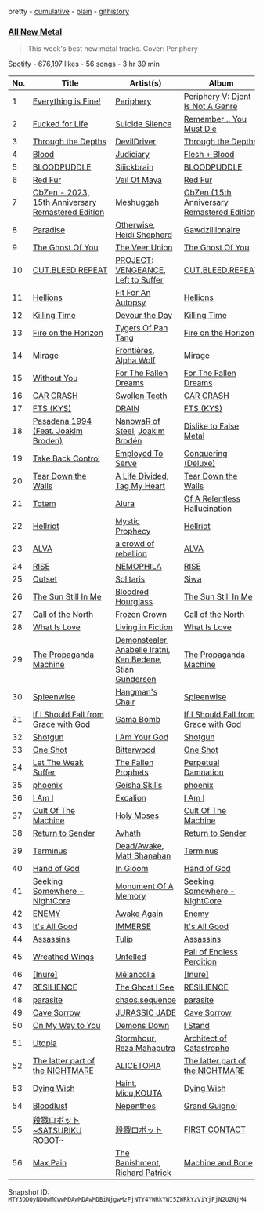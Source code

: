 pretty - [cumulative](/playlists/cumulative/37i9dQZF1DX5J7FIl4q56G.md) - [plain](/playlists/plain/37i9dQZF1DX5J7FIl4q56G) - [githistory](https://github.githistory.xyz/mackorone/spotify-playlist-archive/blob/main/playlists/plain/37i9dQZF1DX5J7FIl4q56G)

### [All New Metal](https://open.spotify.com/playlist/37i9dQZF1DX5J7FIl4q56G)

> This week's best new metal tracks\. Cover: Periphery

[Spotify](https://open.spotify.com/user/spotify) - 676,197 likes - 56 songs - 3 hr 39 min

| No. | Title | Artist(s) | Album | Length |
|---|---|---|---|---|
| 1 | [Everything is Fine!](https://open.spotify.com/track/2UIZAIaumpOMrd7YgeGdwW) | [Periphery](https://open.spotify.com/artist/6d24kC5fxHFOSEAmjQPPhc) | [Periphery V: Djent Is Not A Genre](https://open.spotify.com/album/1tChMZYXMGw9AcbxhDFtxB) | 5:07 |
| 2 | [Fucked for Life](https://open.spotify.com/track/2Ly86wAzT0zDAF7GvDj9Op) | [Suicide Silence](https://open.spotify.com/artist/6HZr7Fs2VfV1PYHIwo8Ylc) | [Remember..\. You Must Die](https://open.spotify.com/album/3mwVBK8eS1JkOoCs2fYiAr) | 3:53 |
| 3 | [Through the Depths](https://open.spotify.com/track/0W6BAkEfeRum8R0uAxrWyl) | [DevilDriver](https://open.spotify.com/artist/79el7mcHYhXYW3Zek21i0L) | [Through the Depths](https://open.spotify.com/album/4dcv6Y8XeX1PHRIUKedRBe) | 4:45 |
| 4 | [Blood](https://open.spotify.com/track/0gGrDRShWXLueiN2QOj2my) | [Judiciary](https://open.spotify.com/artist/1llYaLn43cLcbWg9M4t0Y3) | [Flesh + Blood](https://open.spotify.com/album/1XHZenZ4x1D7qHij5w84cC) | 2:00 |
| 5 | [BLOODPUDDLE](https://open.spotify.com/track/4cbmaakH3pHNNBn4oYhxgO) | [Siiickbrain](https://open.spotify.com/artist/1oPEr1Ci8sWOYj8SSh2VPE) | [BLOODPUDDLE](https://open.spotify.com/album/1ECcVLJb9ksKW15h4Slulo) | 1:54 |
| 6 | [Red Fur](https://open.spotify.com/track/1jj922BgyJexH19yoHd23L) | [Veil Of Maya](https://open.spotify.com/artist/2i7CQcVBh2K6uOR3CH09M1) | [Red Fur](https://open.spotify.com/album/0QouGNBQ8cnRBNBkKXrXgc) | 3:31 |
| 7 | [ObZen \- 2023, 15th Anniversary Remastered Edition](https://open.spotify.com/track/793kfIPUvMqqbpuG3xPxiH) | [Meshuggah](https://open.spotify.com/artist/3ggwAqZD3lyT2sbovlmfQY) | [ObZen \(15th Anniversary Remastered Edition\)](https://open.spotify.com/album/7FEtkDhMVgM7vD1rIrixB5) | 4:24 |
| 8 | [Paradise](https://open.spotify.com/track/7KEAVUTJE74vU76mKnxaSo) | [Otherwise](https://open.spotify.com/artist/1OVyBGCKn7vObVIVPXcmLa), [Heidi Shepherd](https://open.spotify.com/artist/7JATQ4iReEoimQFZPIjxF5) | [Gawdzillionaire](https://open.spotify.com/album/3XLrBPM5CFxXULuFuNwskK) | 3:20 |
| 9 | [The Ghost Of You](https://open.spotify.com/track/2jl13uamngIpwRkWydXXe2) | [The Veer Union](https://open.spotify.com/artist/2WQQRKpu2PMLsHSrUJmyCS) | [The Ghost Of You](https://open.spotify.com/album/0DkBUIdSb4759fw0ZR92SV) | 3:00 |
| 10 | [CUT.BLEED.REPEAT](https://open.spotify.com/track/7DECB48H9EToEwvpd0Cxf3) | [PROJECT: VENGEANCE](https://open.spotify.com/artist/7HcrrlXGMsiC4nteuArgi9), [Left to Suffer](https://open.spotify.com/artist/36d1uVy1ZuZWqfnsPxCUOk) | [CUT.BLEED.REPEAT](https://open.spotify.com/album/1R9xrOaKyMkGxBFD4fYYY8) | 3:34 |
| 11 | [Hellions](https://open.spotify.com/track/2ifhuqHixRseGujnENtfbl) | [Fit For An Autopsy](https://open.spotify.com/artist/0qJpY7K8p7g6sacvaGNt6i) | [Hellions](https://open.spotify.com/album/59J4vXs3evRbjxhtSBiztl) | 4:13 |
| 12 | [Killing Time](https://open.spotify.com/track/39QhtzlK774keK54IPXIm1) | [Devour the Day](https://open.spotify.com/artist/4olk2DDoPvzAJlJBonZFHk) | [Killing Time](https://open.spotify.com/album/0RbWuHb3eMKYAvZphmX7CP) | 2:56 |
| 13 | [Fire on the Horizon](https://open.spotify.com/track/6g0hb1oWsLm3uVNkGY3qPh) | [Tygers Of Pan Tang](https://open.spotify.com/artist/1MZ8NERIuOS610KBhr6yna) | [Fire on the Horizon](https://open.spotify.com/album/6TjXocLbKqNEpGqz81hmVc) | 3:25 |
| 14 | [Mirage](https://open.spotify.com/track/13R9cUXKesCf8nmeo0XBdQ) | [Frontières](https://open.spotify.com/artist/4LQCWMBhE1888kPXrl55Gc), [Alpha Wolf](https://open.spotify.com/artist/2tjnvrUmP46XNjFh9V0NGc) | [Mirage](https://open.spotify.com/album/2gMz4MBIwZXrv6SZTjHIKA) | 3:54 |
| 15 | [Without You](https://open.spotify.com/track/15aEKEhunlJ7YHCr3OVZk1) | [For The Fallen Dreams](https://open.spotify.com/artist/0rsHKddRhuze38fVL0egOY) | [For The Fallen Dreams](https://open.spotify.com/album/4y9W0lXMhC6ibCGgbMbuID) | 3:28 |
| 16 | [CAR CRASH](https://open.spotify.com/track/2moFfGOWLJantii71PNhKN) | [Swollen Teeth](https://open.spotify.com/artist/2Q4WmCXIG2ogJ0ZYC3K4LQ) | [CAR CRASH](https://open.spotify.com/album/30NIH5mQvx91bh2wlIaMS1) | 3:26 |
| 17 | [FTS \(KYS\)](https://open.spotify.com/track/5BsydUDVEjgyVv2IvKM16d) | [DRAIN](https://open.spotify.com/artist/7FAAkDlPg6pg0860CIDzmu) | [FTS \(KYS\)](https://open.spotify.com/album/1fc5o2ZknByvRcLlT2BYwy) | 2:19 |
| 18 | [Pasadena 1994 \(Feat\. Joakim Broden\)](https://open.spotify.com/track/65i7HQAWy3ZlSTEyWWFoPN) | [NanowaR of Steel](https://open.spotify.com/artist/7jw9vF1hFRp1k8dDRNRiC5), [Joakim Brodén](https://open.spotify.com/artist/2U2L1YxD0FCUkCdDfEbHm1) | [Dislike to False Metal](https://open.spotify.com/album/29UHZ8FbKbrh3MrIIujWFf) | 4:32 |
| 19 | [Take Back Control](https://open.spotify.com/track/23dY6wUSyEHYUqeUBL0ROJ) | [Employed To Serve](https://open.spotify.com/artist/58d50jBQXhOetEGuSBgu64) | [Conquering \(Deluxe\)](https://open.spotify.com/album/7elmT46vGsxfDJ9vd7O1dC) | 3:09 |
| 20 | [Tear Down the Walls](https://open.spotify.com/track/4Io9l4W0NMGNCgrDAwYQ2u) | [A Life Divided](https://open.spotify.com/artist/4wHdIaTVUorMdBaQlaVI9C), [Tag My Heart](https://open.spotify.com/artist/78BVUF7ycByg3XSVE8lacM) | [Tear Down the Walls](https://open.spotify.com/album/09nPHvQzV4qZwYBbtvS2tK) | 4:33 |
| 21 | [Totem](https://open.spotify.com/track/17QpRG4jbI4YvcEwi35ECf) | [Alura](https://open.spotify.com/artist/4GwL7jI69iqjXPZcezJpI7) | [Of A Relentless Hallucination](https://open.spotify.com/album/2sUXx9vvzh6r0Uf0a9Dyi7) | 4:46 |
| 22 | [Hellriot](https://open.spotify.com/track/4dtQrZhdMCXCAEitYZKCCK) | [Mystic Prophecy](https://open.spotify.com/artist/5kUzPpkPyNpxRYd66c8nYG) | [Hellriot](https://open.spotify.com/album/6gTOqS3L2oIm0pgkKmk70F) | 3:21 |
| 23 | [ALVA](https://open.spotify.com/track/1WsN1q1NTWYEJbw81KWsws) | [a crowd of rebellion](https://open.spotify.com/artist/3gy7nxZ3l2Q0Xz9sXAXrVX) | [ALVA](https://open.spotify.com/album/14gl92ZGLwr2pEJvhsMenp) | 4:00 |
| 24 | [RISE](https://open.spotify.com/track/7IOWVbArUAldsxLamaQt8R) | [NEMOPHILA](https://open.spotify.com/artist/1ijXMkMWUj8mJrW2SnIvpp) | [RISE](https://open.spotify.com/album/6aigT9ZhKsG8bBVEx75JzH) | 3:21 |
| 25 | [Outset](https://open.spotify.com/track/6CQojH7ypPnDzTmQqpZF4q) | [Solitaris](https://open.spotify.com/artist/3FsxQTz4NBLf2ABqDIghzM) | [Siwa](https://open.spotify.com/album/1gzemnp5YPNIugGVdYr3zI) | 2:08 |
| 26 | [The Sun Still In Me](https://open.spotify.com/track/1DSZ88T235UOUaPpeYPioH) | [Bloodred Hourglass](https://open.spotify.com/artist/5LDGgIxaWuRV4KlY6oob6b) | [The Sun Still In Me](https://open.spotify.com/album/7gAhddndjiNC2XI0Hit7Av) | 4:24 |
| 27 | [Call of the North](https://open.spotify.com/track/1xXDBblDaKJhbuFg7Z1QTI) | [Frozen Crown](https://open.spotify.com/artist/6hbGneO1qRnmz6xflK4n8E) | [Call of the North](https://open.spotify.com/album/0sZnsZKXYQNSNfFhzfqRwP) | 6:24 |
| 28 | [What Is Love](https://open.spotify.com/track/4KxWdq5l5UEyZWo3mDmu3P) | [Living in Fiction](https://open.spotify.com/artist/1AQHAqCjfAC3iitV5bd3ET) | [What Is Love](https://open.spotify.com/album/788Lb6S6uVEazT9d4qBxYQ) | 4:05 |
| 29 | [The Propaganda Machine](https://open.spotify.com/track/6PIVnSNTAXNEF4AJoaHkL0) | [Demonstealer](https://open.spotify.com/artist/7A6AxHa4xv84XTYZVnVxUd), [Anabelle Iratni](https://open.spotify.com/artist/44hl46lOwYwNLIQHUJhj7f), [Ken Bedene](https://open.spotify.com/artist/20lnQx4UGY6vmkJL8hAV0H), [Stian Gundersen](https://open.spotify.com/artist/21hbtsySyHvyWcLz0bpQWc) | [The Propaganda Machine](https://open.spotify.com/album/6Mqek10yZxDQafaW97iX7f) | 3:20 |
| 30 | [Spleenwise](https://open.spotify.com/track/4uSnsVNiulT8S4peOjPFaU) | [Hangman's Chair](https://open.spotify.com/artist/3jmqk617nnjalSiZUCaaBi) | [Spleenwise](https://open.spotify.com/album/28M9EcdnrCJffyUPu3CVIF) | 6:16 |
| 31 | [If I Should Fall from Grace with God](https://open.spotify.com/track/16BeHVr1cWL60nDmQ4pJM6) | [Gama Bomb](https://open.spotify.com/artist/7h0muodpQ1q5o3RajwownN) | [If I Should Fall from Grace with God](https://open.spotify.com/album/5k7602NgdpWLrIvw27SzeD) | 1:49 |
| 32 | [Shotgun](https://open.spotify.com/track/6EUEqBRATQps54MEvgpGAt) | [I Am Your God](https://open.spotify.com/artist/5jmZYC9vzvvJnN0QHExUsn) | [Shotgun](https://open.spotify.com/album/5hfBgdxrQVv2wnhQgy92oc) | 3:11 |
| 33 | [One Shot](https://open.spotify.com/track/0IRL0HGFCkMR253ZTRuYjd) | [Bitterwood](https://open.spotify.com/artist/3s3MeH5JMG6o4ofQD1RMdS) | [One Shot](https://open.spotify.com/album/7zjQLinDFBxVITU5Y2XWfm) | 2:01 |
| 34 | [Let The Weak Suffer](https://open.spotify.com/track/4bpOnkovpNAaR1zGr7bsgX) | [The Fallen Prophets](https://open.spotify.com/artist/5ZW7xLlj4bsIfjvUpNGEcs) | [Perpetual Damnation](https://open.spotify.com/album/3lkeMAEiHtmc6zkgv4lwpG) | 4:56 |
| 35 | [phoenix](https://open.spotify.com/track/6GOJ2ghnoqjqe9QvOkaBOw) | [Geisha Skills](https://open.spotify.com/artist/7wnwYEulAmUkTcnu5qKSp2) | [phoenix](https://open.spotify.com/album/0Q2X68tXYReGqufgMsIcPS) | 3:32 |
| 36 | [I Am I](https://open.spotify.com/track/2gwYPWDJjTePOtl2kqevUN) | [Excalion](https://open.spotify.com/artist/72AisxxoPQu3Q0K5UgvQew) | [I Am I](https://open.spotify.com/album/5fxYOdsBjWyeEchLliKfBu) | 3:36 |
| 37 | [Cult Of The Machine](https://open.spotify.com/track/5iIxKVVNQGuLNv9ajhtRCn) | [Holy Moses](https://open.spotify.com/artist/7jcSmabVYrhiPf8mY1P0OV) | [Cult Of The Machine](https://open.spotify.com/album/3ogqHLUPYJlDmSjVWM67sJ) | 2:46 |
| 38 | [Return to Sender](https://open.spotify.com/track/68esj1yAcGHSMSQExxjqCy) | [Avhath](https://open.spotify.com/artist/18Oc9nuhdMhI1AHsciD1xu) | [Return to Sender](https://open.spotify.com/album/14qmoVI93O6PFrQ1mx2V1m) | 9:54 |
| 39 | [Terminus](https://open.spotify.com/track/31gvHb5DoSRdjJhB8WAjzH) | [Dead/Awake](https://open.spotify.com/artist/2Mtcd92iGg5ZXYaSUhZEQm), [Matt Shanahan](https://open.spotify.com/artist/7oxsQc3mnRqgibQd34yawX) | [Terminus](https://open.spotify.com/album/5pfW70ojML8lsZ8DibzFvy) | 3:03 |
| 40 | [Hand of God](https://open.spotify.com/track/1NleZ9hYH8OhvKgt9MQmju) | [In Gloom](https://open.spotify.com/artist/3jp1hk4EYTFMZfPD1Dn3A2) | [Hand of God](https://open.spotify.com/album/0h9rJ6oKSYNOkZ4hLbHNKW) | 3:32 |
| 41 | [Seeking Somewhere \- NightCore](https://open.spotify.com/track/1LtUh9KIdw9dwrslo3kyO5) | [Monument Of A Memory](https://open.spotify.com/artist/05c2505LW4Jc0MfEkrUjUZ) | [Seeking Somewhere \- NightCore](https://open.spotify.com/album/1loh2i3PlKM9JruM2k6GYY) | 3:07 |
| 42 | [ENEMY](https://open.spotify.com/track/4JrhCrAebUMio5LYgBB7kN) | [Awake Again](https://open.spotify.com/artist/2dwdtOjnNg7wIZoUpPjY5m) | [Enemy](https://open.spotify.com/album/6luG1OgTztTd63QusNzF8L) | 4:54 |
| 43 | [It's All Good](https://open.spotify.com/track/0nLxsOeah7rx9mUF1HXdGl) | [IMMERSE](https://open.spotify.com/artist/3S3vmLBBxnscJGPLeqVKQN) | [It's All Good](https://open.spotify.com/album/27pnVmFFGSvBlcIydmondD) | 3:13 |
| 44 | [Assassins](https://open.spotify.com/track/6qzdbXKJJyzI9bpPHE0j6v) | [Tulip](https://open.spotify.com/artist/520HRtk3c4y8WTKKywE4PY) | [Assassins](https://open.spotify.com/album/3bVLXwXg4kLyxKbtj84h70) | 4:10 |
| 45 | [Wreathed Wings](https://open.spotify.com/track/3dktpVuNFhWeWJp8dJLbVR) | [Unfelled](https://open.spotify.com/artist/7fDyzl539qx089z9DNX8LX) | [Pall of Endless Perdition](https://open.spotify.com/album/3Mqs2Juuay8LUzZfNtpzQR) | 4:08 |
| 46 | [\[Inure\]](https://open.spotify.com/track/17xAotsARyscPtNCQhFc4S) | [Mélancolia](https://open.spotify.com/artist/3bzpshnekzIT3Yxq1RPL3W) | [\[Inure\]](https://open.spotify.com/album/5kTfDp8ywzWanpy90eIQgW) | 5:26 |
| 47 | [RESILIENCE](https://open.spotify.com/track/5MIiuCat9tMYgj29L1NpLm) | [The Ghost I See](https://open.spotify.com/artist/0BU8Iy2OLbs7DW58v2qilT) | [RESILIENCE](https://open.spotify.com/album/3Xuj048ZfnEZ6UGiHyCr4A) | 3:24 |
| 48 | [parasite](https://open.spotify.com/track/0nDZ83b7fe8ZjVwYeV9kxi) | [chaos.sequence](https://open.spotify.com/artist/4cPdGo59Gr8tp1P9f7378s) | [parasite](https://open.spotify.com/album/2cVxZvZEPpFeKjUYeMYGdm) | 3:36 |
| 49 | [Cave Sorrow](https://open.spotify.com/track/3QMnvqAOz3bBls0e8y2cAK) | [JURASSIC JADE](https://open.spotify.com/artist/7ajuXopV2sXzN3lQYBujpV) | [Cave Sorrow](https://open.spotify.com/album/3KHdUoblJKNFi4BSa60K78) | 3:33 |
| 50 | [On My Way to You](https://open.spotify.com/track/3UIxIKtNVZfTQzZl0juJoH) | [Demons Down](https://open.spotify.com/artist/5vifTgPK4MtJn7EAKLFKBc) | [I Stand](https://open.spotify.com/album/1tml15fAtNu4Zz9n02IL4X) | 4:17 |
| 51 | [Utopia](https://open.spotify.com/track/1AFvLSeKhrdDwV0oHZg8oz) | [Stormhour](https://open.spotify.com/artist/31w55ba8QdQ2EwerXdlCrb), [Reza Mahaputra](https://open.spotify.com/artist/6yp6QV4VbMuV7zLsEGNLzf) | [Architect of Catastrophe](https://open.spotify.com/album/1ZFLMXAxEZ1s6Eop91fZoH) | 4:46 |
| 52 | [The latter part of the NIGHTMARE](https://open.spotify.com/track/10hDKVWtywh0zk911ZWcqW) | [ALICETOPIA](https://open.spotify.com/artist/54oejX9p1LoqoPTVt91Csb) | [The latter part of the NIGHTMARE](https://open.spotify.com/album/4sYU6K7owAD3sFX5yC5H0Y) | 4:09 |
| 53 | [Dying Wish](https://open.spotify.com/track/3Kg5QxG4cITu3z6p4rwmme) | [Haint](https://open.spotify.com/artist/7ehl2qZI2yeqW1eXq4vNLw), [Micu,KOUTA](https://open.spotify.com/artist/7LYxXbmv3WKQLDgxVjErvj) | [Dying Wish](https://open.spotify.com/album/5LKS3cD1YDgfSkU8HMJNjv) | 3:52 |
| 54 | [Bloodlust](https://open.spotify.com/track/0zo39fOYbK8LqNyLVY14iJ) | [Nepenthes](https://open.spotify.com/artist/42dmpPZe3Q6QAsdpmEn8Us) | [Grand Guignol](https://open.spotify.com/album/3Qv8OOtUXCn0lQ1Y6HbiAH) | 6:48 |
| 55 | [殺戮ロボット\~SATSURIKU ROBOT\~](https://open.spotify.com/track/5nVAcKQMBdfFuF7pXKHZLJ) | [殺戮ロボット](https://open.spotify.com/artist/6ZUvcVBd5S99sIRXdDtLfJ) | [FIRST CONTACT](https://open.spotify.com/album/2EwEqHwwuws8sopjJx9fUP) | 4:18 |
| 56 | [Max Pain](https://open.spotify.com/track/3riUvve0yfRBi5VXJZE9UH) | [The Banishment](https://open.spotify.com/artist/2psxmd7FANk7sG8jodoOgr), [Richard Patrick](https://open.spotify.com/artist/0vWrIs2jBCcuQMEW3SvnSH) | [Machine and Bone](https://open.spotify.com/album/0XZyJHuQt1Tr707Mkk8PqW) | 3:48 |

Snapshot ID: `MTY3ODQyNDQwMCwwMDAwMDAwMDBiNjgwMzFjNTY4YWRkYWI5ZWRkYzViYjFjN2U2NjM4`
